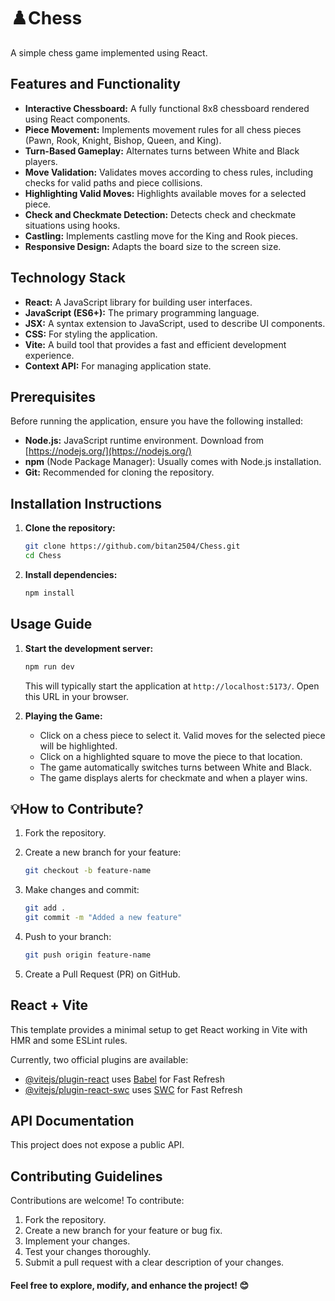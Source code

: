 
# ♟️Chess

A simple chess game implemented using React.

## Features and Functionality

*   **Interactive Chessboard:** A fully functional 8x8 chessboard rendered using React components.
*   **Piece Movement:** Implements movement rules for all chess pieces (Pawn, Rook, Knight, Bishop, Queen, and King).
*   **Turn-Based Gameplay:** Alternates turns between White and Black players.
*   **Move Validation:** Validates moves according to chess rules, including checks for valid paths and piece collisions.
*   **Highlighting Valid Moves:** Highlights available moves for a selected piece.
*   **Check and Checkmate Detection:** Detects check and checkmate situations using hooks.
*   **Castling:** Implements castling move for the King and Rook pieces.
*   **Responsive Design:** Adapts the board size to the screen size.

## Technology Stack

*   **React:** A JavaScript library for building user interfaces.
*   **JavaScript (ES6+):** The primary programming language.
*   **JSX:** A syntax extension to JavaScript, used to describe UI components.
*   **CSS:** For styling the application.
*   **Vite:** A build tool that provides a fast and efficient development experience.
*   **Context API:** For managing application state.

## Prerequisites

Before running the application, ensure you have the following installed:

*   **Node.js:** JavaScript runtime environment.  Download from [https://nodejs.org/](https://nodejs.org/)
*   **npm** (Node Package Manager): Usually comes with Node.js installation.
*   **Git:** Recommended for cloning the repository.

## Installation Instructions

1.  **Clone the repository:**

    ```bash
    git clone https://github.com/bitan2504/Chess.git
    cd Chess
    ```

2.  **Install dependencies:**

    ```bash
    npm install
    ```

## Usage Guide

1.  **Start the development server:**

    ```bash
    npm run dev
    ```

    This will typically start the application at `http://localhost:5173/`.  Open this URL in your browser.

2.  **Playing the Game:**
    *   Click on a chess piece to select it.  Valid moves for the selected piece will be highlighted.
    *   Click on a highlighted square to move the piece to that location.
    *   The game automatically switches turns between White and Black.
    *   The game displays alerts for checkmate and when a player wins.

## 💡How to Contribute?
1.  Fork the repository.
2.  Create a new branch for your feature:

    ```bash
    git checkout -b feature-name
    ```
3.  Make changes and commit:
    ```bash
    git add .
    git commit -m "Added a new feature"
    ```
4.  Push to your branch:
    ```bash
    git push origin feature-name
    ```
5.  Create a Pull Request (PR) on GitHub.

## React + Vite

This template provides a minimal setup to get React working in Vite with HMR and some ESLint rules.

Currently, two official plugins are available:

- [@vitejs/plugin-react](https://github.com/vitejs/vite-plugin-react/blob/main/packages/plugin-react/README.md) uses [Babel](https://babeljs.io/) for Fast Refresh
- [@vitejs/plugin-react-swc](https://github.com/vitejs/vite-plugin-react-swc) uses [SWC](https://swc.rs/) for Fast Refresh

## API Documentation

This project does not expose a public API.

## Contributing Guidelines

Contributions are welcome! To contribute:

1.  Fork the repository.
2.  Create a new branch for your feature or bug fix.
3.  Implement your changes.
4.  Test your changes thoroughly.
5.  Submit a pull request with a clear description of your changes.

#### Feel free to explore, modify, and enhance the project! 😊
